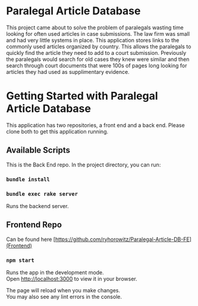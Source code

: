 # Paralegal Article Database
This project came about to solve the problem of paralegals wasting time looking for often used articles in case submissions. The law firm was small and had very little systems in place. 
This application stores links to the commonly used articles organized by country. This allows the paralegals to quickly find the article they need to add to a court submission. Previously the paralegals would search for old cases they knew were similar and then search through court documents that were 100s of pages long looking for articles they had used as supplimentary evidence. 

# Getting Started with Paralegal Article Database

This application has two repositories, a front end and a back end. Please clone both to get this application running.

## Available Scripts
This is the Back End repo.
In the project directory, you can run:

### `bundle install`
### `bundle exec rake server`

Runs the backend server.

## Frontend Repo
Can be found here [https://github.com/ryhorowitz/Paralegal-Article-DB-FE](Frontend)
### `npm start`

Runs the app in the development mode.\
Open [http://localhost:3000](http://localhost:3000) to view it in your browser.

The page will reload when you make changes.\
You may also see any lint errors in the console.
